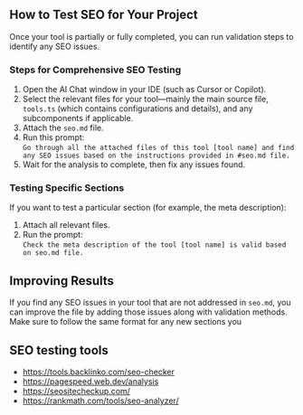 ## How to Test SEO for Your Project

Once your tool is partially or fully completed, you can run validation steps to identify any SEO issues.

### Steps for Comprehensive SEO Testing

1. Open the AI Chat window in your IDE (such as Cursor or Copilot).
2. Select the relevant files for your tool—mainly the main source file, `tools.ts` (which contains configurations and details), and any subcomponents if applicable.
3. Attach the `seo.md` file.
4. Run this prompt:  
   `Go through all the attached files of this tool [tool name] and find any SEO issues based on the instructions provided in #seo.md file.`
5. Wait for the analysis to complete, then fix any issues found.

### Testing Specific Sections

If you want to test a particular section (for example, the meta description):

1. Attach all relevant files.
2. Run the prompt:  
   `Check the meta description of the tool [tool name] is valid based on seo.md file.`

## Improving Results

If you find any SEO issues in your tool that are not addressed in `seo.md`, you can improve the file by adding those issues along with validation methods.  
Make sure to follow the same format for any new sections you

## SEO testing tools

- https://tools.backlinko.com/seo-checker
- https://pagespeed.web.dev/analysis
- https://seositecheckup.com/
- https://rankmath.com/tools/seo-analyzer/
